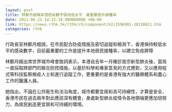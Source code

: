 ```yaml
---
layout: post
title: 林鄭月娥稱本港感染數字保持低水平　最重要提升接種率
date: 2021-06-21 14:15:10.000000000 +08:00
link: https://news.rthk.hk/rthk/ch/component/k2/1596901-20210621.htm
categories: rthk
---
```


行政長官林鄭月娥說，在市民配合防疫措施及密切追蹤和檢測下，香港保持較低水平的感染數字，目前最重要的工作是提升本地居民接種率，以建立免疫屏障

林鄭月娥出席世界城市峰會致詞表示，本港自去年一月確診首宗新型肺炎後，當局一直採取跨部門的聯合防控措施，以基於科學和專家意見的方式應對，又以應用程式等科技監察檢疫人士和進行追蹤工作，更重要的是香港有強大的醫療體系和盡心工作的醫護人員。

她指出，不論在公共衞生和法治角度，城市都要宜居和具可持續性，才算是安全，香港市民在過去兩年對此應該深有體會，身處新型肺炎疫情令各地領袖更應加倍努力，為居民創造更宜居和可持續的環境。
